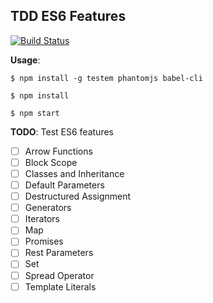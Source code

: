 ## TDD ES6 Features

[![Build
Status](https://travis-ci.org/gdumitrescu/tdd-es6-babel-testem.svg?branch=master)](https://travis-ci.org/gdumitrescu/tdd-es6-babel-testem)

__Usage__:

`$ npm install -g testem phantomjs babel-cli`

`$ npm install`

`$ npm start`

__TODO__: Test ES6 features

 - [ ] Arrow Functions
 - [ ] Block Scope
 - [ ] Classes and Inheritance
 - [ ] Default Parameters
 - [ ] Destructured Assignment
 - [ ] Generators
 - [ ] Iterators
 - [ ] Map
 - [ ] Promises
 - [ ] Rest Parameters
 - [ ] Set
 - [ ] Spread Operator
 - [ ] Template Literals

